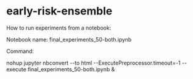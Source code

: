 # early-risk-ensemble


How to run experiments from a notebook:

Notebook name: final_experiments_50-both.ipynb

Command:

nohup jupyter nbconvert --to html --ExecutePreprocessor.timeout=-1 --execute final_experiments_50-both.ipynb &